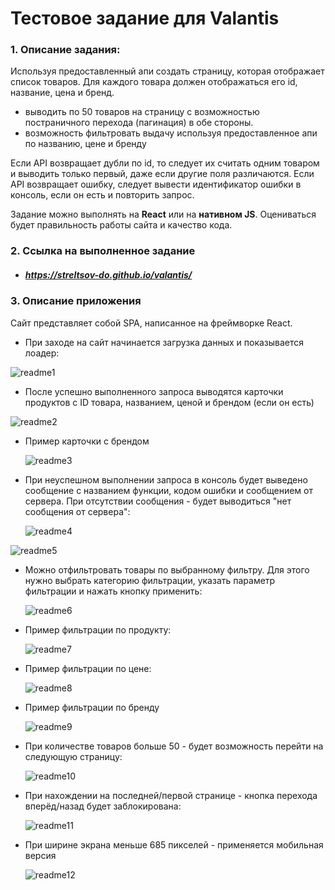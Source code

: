 # Тестовое задание для Valantis

### 1. Описание задания:

Используя предоставленный апи создать страницу, которая отображает список товаров.
Для каждого товара должен отображаться его id, название, цена и бренд.

- выводить по 50 товаров на страницу с возможностью постраничного перехода (пагинация) в обе стороны.
- возможность фильтровать выдачу используя предоставленное апи по названию, цене и бренду

Если API возвращает дубли по id, то следует их считать одним товаром и выводить только первый, даже если другие поля различаются. Если API возвращает ошибку, следует вывести идентификатор ошибки в консоль, если он есть и повторить запрос.

Задание можно выполнять на **React** или на **нативном JS**.
Оцениваться будет правильность работы сайта и качество кода.

### 2. Ссылка на выполненное задание

- ##### https://streltsov-do.github.io/valantis/

### 3. Описание приложения

Сайт представляет собой SPA, написанное на фреймворке React.

- При заходе на сайт начинается загрузка данных и показывается лоадер:

![readme1](./readme/readme1.jpg)

- После успешно выполненного запроса выводятся карточки продуктов с ID товара, названием, ценой и брендом (если он есть)

![readme2](./readme/readme2.jpg)

- Пример карточки с брендом

  ![readme3](./readme/readme3.jpg)

- При неуспешном выполнении запроса в консоль будет выведено сообщение с названием функции, кодом ошибки и сообщением от сервера. При отсутствии сообщения - будет выводиться "нет сообщения от сервера":

  ![readme4](./readme/readme4.jpg)

![readme5](./readme/readme5.jpg)

- Можно отфильтровать товары по выбранному фильтру. Для этого нужно выбрать категорию фильтрации, указать параметр фильтрации и нажать кнопку применить:

  ![readme6](./readme/readme6.jpg)

- Пример фильтрации по продукту:

  ![readme7](./readme/readme7.jpg)

- Пример фильтрации по цене:

  ![readme8](./readme/readme8.jpg)

- Пример фильтрации по бренду 

  ![readme9](./readme/readme9.jpg)

- При количестве товаров больше 50 - будет возможность перейти на следующую страницу:

  ![readme10](./readme/readme10.jpg)

  

- При нахождении на последней/первой странице - кнопка перехода вперёд/назад будет заблокирована:

  ![readme11](./readme/readme11.jpg)

- При ширине экрана меньше 685 пикселей - применяется мобильная версия

  ![readme12](./readme/readme12.jpg)

